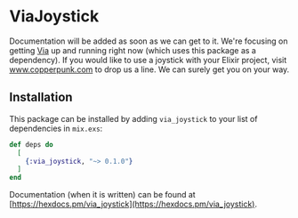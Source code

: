 # ViaJoystick

Documentation will be added as soon as we can get to it. We're focusing on getting [Via](https://github.com/copperpunk-elixir/via) up and running right now (which uses this package as a dependency). If you would like to use a joystick with your Elixir project, visit www.copperpunk.com to drop us a line. We can surely get you on your way.

## Installation

This package can be installed by adding `via_joystick` to your list of dependencies in `mix.exs`:

```elixir
def deps do
  [
    {:via_joystick, "~> 0.1.0"}
  ]
end
```

Documentation (when it is written) can be found at [https://hexdocs.pm/via_joystick](https://hexdocs.pm/via_joystick).

